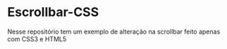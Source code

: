 # Escrollbar-CSS
Nesse repositório tem um exemplo de alteração na scrollbar feito apenas com CSS3 e HTML5
